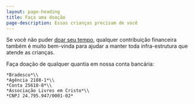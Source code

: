 ```yaml
---
layout: page-heading
title: Faça uma doação
page-description: Essas crianças precisam de você
---
```

Se você não puder [doar seu tempo][1], qualquer contribuição financeira também é muito bem-vinda
para ajudar a manter toda infra-estrutura que atende as crianças.

Faça doação de qualquer quantia em nossa conta bancária:

	*Bradesco*\\
	*Agência 2188-1*\\
	*Conta 25618-8*\\
	*Associação Livres em Cristo*\\
	*CNPJ 24.795.947/0001-­02*

[1]: /seja-voluntario
